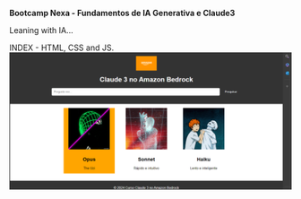 **Bootcamp Nexa - Fundamentos de IA Generativa e Claude3**

Leaning with IA... 

INDEX - HTML, CSS and JS.
![index](capture.png)
